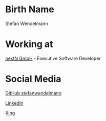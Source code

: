 # Birth Name
Stefan Wendelmann

# Working at
[nextN GmbH](https://www.nextn.de/) - Executive Software Developer

# Social Media

[GitHub stefanwendelmann](https://github.com/stefanwendelmann)

[LinkedIn](https://www.linkedin.com/in/stefan-h%C3%B6ltker-436776124/)

[Xing](https://www.xing.com/profile/Stefan_Hoeltker/cv)
